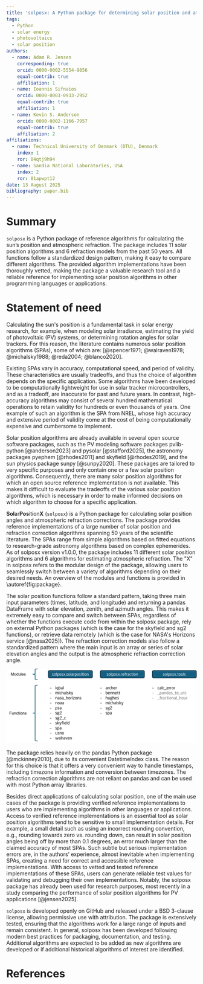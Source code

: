 ```yaml
---
title: 'solposx: A Python package for determining solar position and atmospheric refraction'
tags:
  - Python
  - solar energy
  - photovoltaics
  - solar position
authors:
  - name: Adam R. Jensen
    corresponding: true
    orcid: 0000-0002-5554-9856
    equal-contrib: true
    affiliation: 1
  - name: Ioannis Sifnaios
    orcid: 0000-0003-0933-2952
    equal-contrib: true
    affiliation: 1
  - name: Kevin S. Anderson
    orcid: 0000-0002-1166-7957
    equal-contrib: true
    affiliation: 2
affiliations:
  - name: Technical University of Denmark (DTU), Denmark
    index: 1
    ror: 04qtj9h94
  - name: Sandia National Laboratories, USA
    index: 2
    ror: 01apwpt12
date: 13 August 2025
bibliography: paper.bib
---
```


# Summary
`solposx` is a Python package of reference algorithms for calculating the sun’s position and atmospheric refraction. The package includes 11 solar position algorithms and 6 refraction models from the past 50 years. All functions follow a standardized design pattern, making it easy to compare different algorithms. The provided algorithm implementations have been thoroughly vetted, making the package a valuable research tool and a reliable reference for implementing solar position algorithms in other programming languages or applications.


# Statement of need

Calculating the sun's position is a fundamental task in solar energy research, for example, when modeling solar irradiance, estimating the yield of photovoltaic (PV) systems, or determining rotation angles for solar trackers. For this reason, the literature contains numerous solar position algorithms (SPAs), some of which are: [@spencer1971; @walraven1978; @michalsky1988; @reda2004; @blanco2020].

Existing SPAs vary in accuracy, computational speed, and period of validity. These characteristics are usually tradeoffs, and thus the choice of algorithm depends on the specific application. Some algorithms have been developed to be computationally lightweight for use in solar tracker microcontrollers, and as a tradeoff, are inaccurate for past and future years. In contrast, high-accuracy algorithms may consist of several hundred mathematical operations to retain validity for hundreds or even thousands of years. One example of such an algorithm is the SPA from NREL, whose high accuracy and extensive period of validity come at the cost of being computationally expensive and cumbersome to implement.

Solar position algorithms are already available in several open source software packages, such as the PV modeling software packages pvlib-python [@anderson2023] and pysolar [@stafford2025], the astronomy packages pyephem [@rhodes2011] and skyfield [@rhodes2019], and the sun physics package sunpy [@sunpy2020]. These packages are tailored to very specific purposes and only contain one or a few solar position algorithms. Consequently, there are many solar position algorithms for which an open source reference implementation is not available. This makes it difficult to evaluate the tradeoffs of the various solar position algorithms, which is necessary in order to make informed decisions on which algorithm to choose for a specific application.

**Sol**ar**Pos**ition**X** (`solposx`) is a Python package for calculating solar position angles and atmospheric refraction corrections. The package provides reference implementations of a large number of solar position and refraction correction algorithms spanning 50 years of the scientific literature. The SPAs range from simple algorithms based on fitted equations to research-grade astronomy algorithms based on complex ephemerides. As of solposx version v1.0.0, the package includes 11 different solar position algorithms and 6 algorithms for estimating atmospheric refraction. The "X" in solposx refers to the modular design of the package, allowing users to seamlessly switch between a variety of algorithms depending on their desired needs. An overview of the modules and functions is provided in \autoref{fig:package}.

The solar position functions follow a standard pattern, taking three main input parameters (times, latitude, and longitude) and returning a pandas DataFrame with solar elevation, zenith, and azimuth angles. This makes it extremely easy to compare and switch between SPAs, regardless of whether the functions execute code from within the solposx package, rely on external Python packages (which is the case for the skyfield and sg2 functions), or retrieve data remotely (which is the case for NASA's Horizons service [@nasa2025]). The refraction correction models also follow a standardized pattern where the main input is an array or series of solar elevation angles and the output is the atmospheric refraction correction angle.

![Overview of modules and functions in the solposx package.\label{fig:package}](solposx_package_structure.png)

The package relies heavily on the pandas Python package [@mckinney2010], due to its convenient DatetimeIndex class. The reason for this choice is that it offers a very convenient way to handle timestamps, including timezone information and conversion between timezones. The refraction correction algorithms are not reliant on pandas and can be used with most Python array libraries.

Besides direct applications of calculating solar position, one of the main use cases of the package is providing verified reference implementations to users who are implementing algorithms in other languages or applications. Access to verified reference implementations is an essential tool as solar position algorithms tend to be sensitive to small implementation details. For example, a small detail such as using an incorrect rounding convention, e.g., rounding towards zero vs. rounding down, can result in solar position angles being off by more than 0.1 degrees, an error much larger than the claimed accuracy of most SPAs. Such subtle but serious implementation errors are, in the authors’ experience, almost inevitable when implementing SPAs, creating a need for correct and accessible reference implementations. With access to vetted and tested reference implementations of these SPAs, users can generate reliable test values for validating and debugging their own implementations. Notably, the solposx package has already been used for research purposes, most recently in a study comparing the performance of solar position algorithms for PV applications [@jensen2025].

`solposx` is developed openly on GitHub and released under a BSD 3-clause license, allowing permissive use with attribution. The package is extensively tested, ensuring that the algorithms work for a large range of inputs and remain consistent. In general, solposx has been developed following modern best practices for packaging, documentation, and testing. Additional algorithms are expected to be added as new algorithms are developed or if additional historical algorithms of interest are identified.


# References
